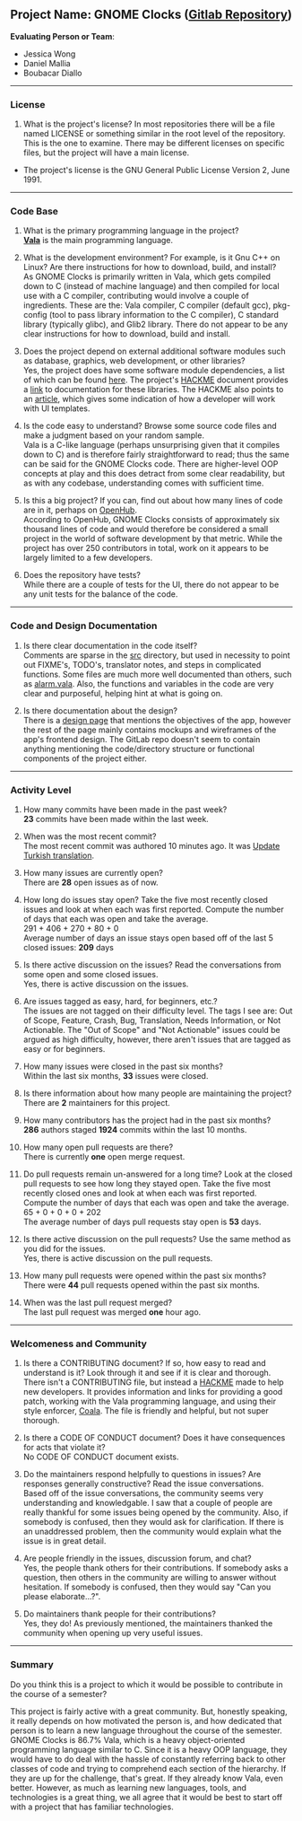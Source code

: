 **Project Name**:
GNOME Clocks
([Gitlab Repository](https://gitlab.gnome.org/GNOME/gnome-clocks/))
---

**Evaluating Person or Team**:
- Jessica Wong
- Daniel Mallia
- Boubacar Diallo

---


### License

1. What is the project's license?
In most repositories there will be a file named LICENSE or something similar in
the root level of the repository. This is the one to examine. There may be
different licenses on specific files, but the project will have a main license.

- The project's license is the GNU General Public License Version 2, June 1991.

---

### Code Base


1. What is the primary programming language in the project? <br>[**Vala**](https://wiki.gnome.org/Projects/Vala) is the main programming language.

1. What is the development environment? For example, is it Gnu C++ on Linux? Are there instructions for how to download, build, and install? <br>As GNOME Clocks is primarily written in Vala, which gets compiled down to C (instead of machine language) and then compiled for local use with a C compiler, contributing would involve a couple of ingredients. These are the: Vala compiler, C compiler (default gcc), pkg-config (tool to pass library information to the C compiler), C standard library (typically glibc), and Glib2 library. There do not appear to be any clear instructions for how to download, build and install.

1. Does the project depend on external additional software modules such as database,  graphics, web development, or other libraries? <br>Yes, the project does have some software module dependencies, a list of which can be found [here](https://gitlab.gnome.org/GNOME/gnome-clocks/-/blob/master/meson.build). The project's [HACKME](https://gitlab.gnome.org/GNOME/gnome-clocks/-/blob/master/HACKME) document provides a [link](http://www.valadoc.org/) to documentation for these libraries. The HACKME also points to an [article](https://blogs.gnome.org/tvb/2013/05/29/composite-templates-lands-in-vala/), which gives some indication of how a developer will work with UI templates.

1. Is the code easy to understand? Browse some source code files and make a judgment based on your random sample. <br>
Vala is a C-like language (perhaps unsurprising given that it compiles down to C) and is therefore fairly straightforward to read; thus the same can be said for the GNOME Clocks code. There are higher-level OOP concepts at play and this does detract from some clear readability, but as with any codebase, understanding comes with sufficient time.

1. Is this a big project? If you can, find out about how many lines of code are in it, perhaps on [OpenHub](https://www.openhub.net/). <br>According to OpenHub, GNOME Clocks consists of approximately six thousand lines of code and would therefore be considered a small project in the world of software development by that metric. While the project has over 250 contributors in total, work on it appears to be largely limited to a few developers. 

1. Does the repository have tests?<br>While there are a couple of tests for the UI, there do not appear to be any unit tests for the balance of the code.
---

### Code and Design Documentation
1. Is there clear documentation in the code itself?<br>Comments are sparse in the [src](https://gitlab.gnome.org/GNOME/gnome-clocks/-/tree/master/src) directory, but used in necessity to point out FIXME's, TODO's, translator notes, and steps in complicated functions. 
Some files are much more well documented than others, such as [alarm.vala](https://gitlab.gnome.org/GNOME/gnome-clocks/-/blob/master/src/alarm.vala). Also, the functions and variables in the code are very clear and purposeful, helping hint at what is going on.

1. Is there documentation about the design?<br>There is a [design page](https://wiki.gnome.org/Design/Apps/Clock#Objectives) that mentions the objectives of the app, however the rest of the page mainly contains mockups and wireframes of the app's frontend design. The GitLab repo doesn't seem to contain anything mentioning the code/directory structure or functional components of the project either.

---


### Activity Level


1. How many commits have been made in the past week?<br><b>23</b> commits have been made within the last week. 

1. When was the most recent commit?<br>The most recent commit was authored 10 minutes ago. It was <a href="https://gitlab.gnome.org/GNOME/gnome-clocks/-/commit/e6465df5bd55006a2c3b75445eae8b725edcf74b">Update Turkish translation</a>.

1. How many issues are currently open?<br>There are <b>28</b> open issues as of now.

1. How long do issues stay open? 
Take the five most recently closed issues and look at when each was first reported. Compute the number of days that each was open and take the average.<br>291 + 406 + 270 + 80 + 0<br>Average number of days an issue stays open based off of the last 5 closed issues: <b>209</b> days

1. Is there active discussion on the issues?
Read the conversations from some open and some closed issues.<br>Yes, there is active discussion on the issues.

1. Are issues tagged as easy, hard, for beginners, etc.?<br>The issues are not tagged on their difficulty level. The tags I see are: Out of Scope, Feature, Crash, Bug, Translation, Needs Information, or Not Actionable. The "Out of Scope" and "Not Actionable" issues could be argued as high difficulty, however, there aren't issues that are tagged as easy or for beginners.

1. How many issues were closed in the past six months?<br>Within the last six months, <b>33</b> issues were closed.

1. Is there information about how many people are maintaining the project?<br>There are **2** maintainers for this project.

1. How many contributors has the project had in the past six months?<br>**286** authors staged <b>1924</b> commits within the last 10 months.

1. How many open pull requests are there?<br>There is currently <b>one</b> open merge request.

1. Do pull requests remain un-answered for a long time? Look at the closed pull requests to see how long they stayed open.
Take the five most recently closed ones and look at when each was first reported.
Compute the number of days that each was open and take the average.<br>65 + 0 + 0 + 0 + 202 <br>The average number of days pull requests stay open is <b>53</b> days.

1. Is there active discussion on the pull requests? Use the same method as you did for the issues.<br>Yes, there is active discussion on the pull requests.

1. How many pull requests were opened within the past six months?<br>There were **44** pull requests opened within the past six months.

1. When was the last  pull request  merged?<br>The last pull request was merged <b>one</b> hour ago.

---

### Welcomeness and Community

1. Is there a CONTRIBUTING document? If so, how easy to read and understand is it? Look through it and see if it is clear and thorough.<br>There isn't a CONTRIBUTING file, but instead a [HACKME](https://gitlab.gnome.org/GNOME/gnome-clocks/-/blob/master/HACKME) made to help new developers. It provides information and links for providing a good patch, working with the Vala programming language, and using their style enforcer, [Coala](https://github.com/coala/coala). The file is friendly and helpful, but not super thorough.

1. Is there a CODE OF CONDUCT document? Does it have consequences for acts that violate it?<br>No CODE OF CONDUCT document exists.

1. Do the maintainers respond helpfully to questions in issues? Are responses generally constructive? Read the issue conversations.<br>Based off of the issue conversations, the community seems very understanding and knowledgable. I saw that a couple of people are really thankful for some issues being opened by the community. Also, if somebody is confused, then they would ask for clarification. If there is an unaddressed problem, then the community would explain what the issue is in great detail.

1. Are people friendly in the issues, discussion forum, and chat?<br>Yes, the people thank others for their contributions. If somebody asks a question, then others in the community are willing to answer without hesitation. If somebody is confused, then they would say "Can you please elaborate...?".

1. Do maintainers thank people for their contributions?<br>
Yes, they do! As previously mentioned, the maintainers thanked the community when opening up very useful issues.

---

### Summary
Do you think this is a project to which it would be possible to contribute in the course of a semester?

This project is fairly active with a great community. But, honestly speaking, it really depends on how motivated the person is, and how dedicated that person is to learn a new language throughout the course of the semester. GNOME Clocks is 86.7% Vala, which is a heavy object-oriented programming language similar to C. Since it is a heavy OOP language, they would have to do deal with the hassle of constantly referring back to other classes of code and trying to comprehend each section of the hierarchy. If they are up for the challenge, that's great. If they already know Vala, even better. However, as much as learning new languages, tools, and technologies is a great thing, we all agree that it would be best to start off with a project that has familiar technologies. 